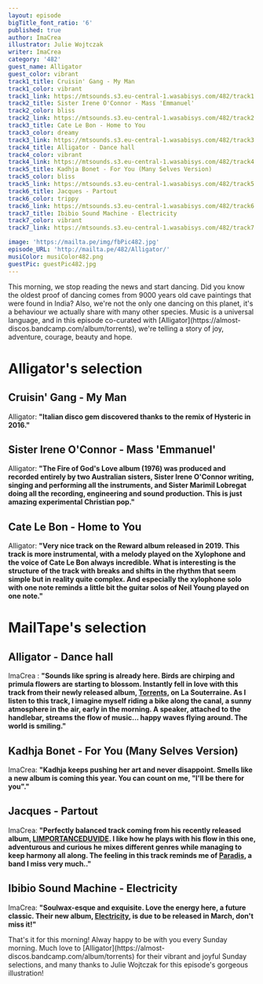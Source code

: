 ```yaml
---
layout: episode
bigTitle_font_ratio: '6'
published: true
author: ImaCrea
illustrator: Julie Wojtczak
writer: ImaCrea
category: '482'
guest_name: Alligator
guest_color: vibrant
track1_title: Cruisin' Gang - My Man
track1_color: vibrant
track1_link: https://mtsounds.s3.eu-central-1.wasabisys.com/482/track1.mp3
track2_title: Sister Irene O'Connor - Mass 'Emmanuel'
track2_color: bliss
track2_link: https://mtsounds.s3.eu-central-1.wasabisys.com/482/track2.mp3
track3_title: Cate Le Bon - Home to You
track3_color: dreamy
track3_link: https://mtsounds.s3.eu-central-1.wasabisys.com/482/track3.mp3
track4_title: Alligator - Dance hall
track4_color: vibrant
track4_link: https://mtsounds.s3.eu-central-1.wasabisys.com/482/track4.mp3
track5_title: Kadhja Bonet - For You (Many Selves Version)
track5_color: bliss
track5_link: https://mtsounds.s3.eu-central-1.wasabisys.com/482/track5.mp3
track6_title: Jacques - Partout
track6_color: trippy
track6_link: https://mtsounds.s3.eu-central-1.wasabisys.com/482/track6.mp3
track7_title: Ibibio Sound Machine - Electricity
track7_color: vibrant
track7_link: https://mtsounds.s3.eu-central-1.wasabisys.com/482/track7.mp3

image: 'https://mailta.pe/img/fbPic482.jpg'
episode_URL: 'http://mailta.pe/482/Alligator/'
musiColor: musiColor482.png
guestPic: guestPic482.jpg
---
```

<p id="introduction">This morning, we stop reading the news and start dancing. Did you know the oldest proof of dancing comes from 9000 years old cave paintings that were found in India? Also, we're not the only one dancing on this planet, it's a behaviour we actually share with many other species. Music is a universal language, and in this episode co-curated with [Alligator](https://almost-discos.bandcamp.com/album/torrents), we're telling a story of joy, adventure, courage, beauty and hope.
</p>

# Alligator's selection

## Cruisin' Gang - My Man
Alligator: **"**Italian disco gem discovered thanks to the remix of Hysteric in 2016.**"**

## Sister Irene O'Connor - Mass 'Emmanuel'
Alligator: **"**The Fire of God's Love album (1976) was produced and recorded entirely by two Australian sisters, Sister Irene O'Connor writing, singing and performing all the instruments, and Sister Marimil Lobregat doing all the recording, engineering and sound production. This is just amazing experimental Christian pop.**"**

## Cate Le Bon - Home to You
Alligator: **"**Very nice track on the Reward album released in 2019. This track is more instrumental, with a melody played on the Xylophone and the voice of Cate Le Bon always incredible. What is interesting is the structure of the track with breaks and shifts in the rhythm that seem simple but in reality quite complex. And especially the xylophone solo with one note reminds a little bit the guitar solos of Neil Young played on one note.**"**

# MailTape's selection

## Alligator - Dance hall
ImaCrea : **"**Sounds like spring is already here. Birds are chirping and primula flowers are starting to blossom. Instantly fell in love with this track from their newly released album, [Torrents](https://almost-discos.bandcamp.com/album/torrents), on La Souterraine. As I listen to this track, I imagine myself riding a bike along the canal, a sunny atmosphere in the air, early in the morning. A speaker, attached to the handlebar, streams the flow of music... happy waves flying around. The world is smiling.**"**

## Kadhja Bonet - For You (Many Selves Version)
ImaCrea: **"**Kadhja keeps pushing her art and never disappoint. Smells like a new album is coming this year. You can count on me, "I'll be there for you".**"**

## Jacques - Partout
ImaCrea: **"**Perfectly balanced track coming from his recently released album, [LIMPORTANCEDUVIDE](https://jacques.bandcamp.com/album/limportanceduvide). I like how he plays with his flow in this one, adventurous and curious he mixes different genres while managing to keep harmony all along. The feeling in this track reminds me of [Paradis](https://www.mailta.pe/172/paradis/), a band I miss very much..**"**

## Ibibio Sound Machine - Electricity
ImaCrea: **"**Soulwax-esque and exquisite. Love the energy here, a future classic. Their new album, [Electricity](https://ibibiosoundmachine.bandcamp.com/album/electricity-2), is due to be released in March, don't miss it!**"**


<p id="outroduction">That's it for this morning! Alway happy to be with you every Sunday morning. Much love to [Alligator](https://almost-discos.bandcamp.com/album/torrents) for their vibrant and joyful Sunday selections, and many thanks to Julie Wojtczak for this episode's gorgeous illustration!</p>
